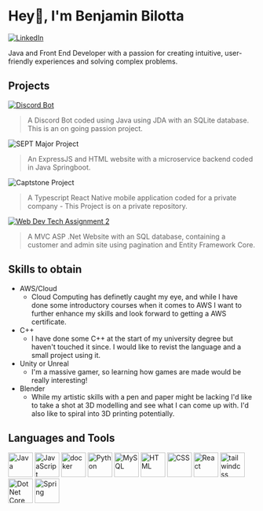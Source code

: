# Hey👋, I'm Benjamin Bilotta 
[![LinkedIn](https://img.shields.io/badge/LinkedIn-d9e7ff?style=for-the-badge&logo=linkedin&logoColor=blue)](https://linkedin.com/in/benjamin-bilotta)

Java and Front End Developer with a passion for creating intuitive, user-friendly experiences and solving complex problems.

## Projects
[![Discord Bot](https://img.shields.io/badge/Registration%20Discord%20Bot-Personal-green?logo=discord)](https://github.com/osl-official/osl-registration)
> A Discord Bot coded using Java using JDA with an SQLite database. This is an on going passion project.

![SEPT Major Project](https://img.shields.io/badge/SEPT%20Major%20Project-RMIT-red?logo=spring-boot)
> An ExpressJS and HTML website with a microservice backend coded in Java Springboot.

![Captstone Project](https://img.shields.io/badge/Capstone%20Project-RMIT-red?logo=react)
> A Typescript React Native mobile application coded for a private company - This Project is on a private repository.

[![Web Dev Tech Assignment 2](https://img.shields.io/badge/ASP%20Net%20Web%20Project-RMIT-red?logo=dotnet&logoColor=blue)](https://github.com/rmit-wdt-fs-2023/s3838761-a2)
> A MVC ASP .Net Website with an SQL database, containing a customer and admin site using pagination and Entity Framework Core.

## Skills to obtain
- AWS/Cloud
  - Cloud Computing has definetly caught my eye, and while I have done some introductory courses when it comes to AWS I want to further enhance my skills and look forward to getting a AWS certificate.
- C++
  - I have done some C++ at the start of my university degree but haven't touched it since. I would like to revist the language and a small project using it.
- Unity or Unreal
  - I'm a massive gamer, so learning how games are made would be really interesting!
- Blender
  - While my artistic skills with a pen and paper might be lacking I'd like to take a shot at 3D modelling and see what I can come up with. I'd also like to spiral into 3D printing potentially.

## Languages and Tools
<img src="https://cdn.jsdelivr.net/gh/devicons/devicon/icons/java/java-original.svg" alt="Java" width="50">
<img src="https://cdn.jsdelivr.net/gh/devicons/devicon/icons/javascript/javascript-original.svg" alt="JavaScript" width="50"/>
<img src="https://cdn.jsdelivr.net/gh/devicons/devicon/icons/docker/docker-plain.svg" alt="docker" width="50" />
<img src="https://cdn.jsdelivr.net/gh/devicons/devicon/icons/python/python-original.svg" alt="Python" width="50" />
<img src="https://cdn.jsdelivr.net/gh/devicons/devicon/icons/mysql/mysql-original-wordmark.svg" alt="MySQL" width="50" />
<img src="https://cdn.jsdelivr.net/gh/devicons/devicon/icons/html5/html5-original.svg" alt="HTML" width="50" />          
<img src="https://cdn.jsdelivr.net/gh/devicons/devicon/icons/css3/css3-original.svg" alt="CSS" width="50" />
<img src="https://cdn.jsdelivr.net/gh/devicons/devicon/icons/react/react-original.svg" alt="React" width="50" />
<img src="https://cdn.jsdelivr.net/gh/devicons/devicon/icons/tailwindcss/tailwindcss-plain.svg" alt="tailwindcss" width="50" />
<img src="https://cdn.jsdelivr.net/gh/devicons/devicon/icons/dotnetcore/dotnetcore-original.svg" alt="Dot Net Core" width="50" />
<img src="https://cdn.jsdelivr.net/gh/devicons/devicon/icons/spring/spring-original.svg" alt="Spring" width="50" />
